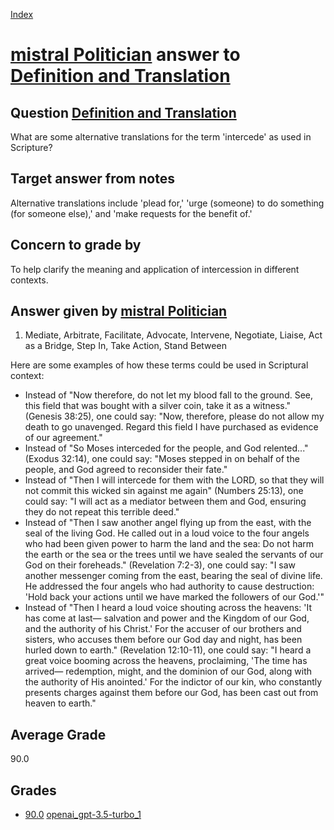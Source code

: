 
[Index](../../../index.md)
# [mistral Politician](../../answering_models/mistral_Politician.md) answer to [Definition and Translation](../../questions/Definition_and_Translation.md)

## Question [Definition and Translation](../../questions/Definition_and_Translation.md)
What are some alternative translations for the term 'intercede' as used in Scripture?

## Target answer from notes
Alternative translations include 'plead for,' 'urge (someone) to do something (for someone else),' and 'make requests for the benefit of.'

## Concern to grade by
To help clarify the meaning and application of intercession in different contexts.

## Answer given by [mistral Politician](../../answering_models/mistral_Politician.md)
1. Mediate, Arbitrate, Facilitate, Advocate, Intervene, Negotiate, Liaise, Act as a Bridge, Step In, Take Action, Stand Between

Here are some examples of how these terms could be used in Scriptural context:

* Instead of "Now therefore, do not let my blood fall to the ground. See, this field that was bought with a silver coin, take it as a witness." (Genesis 38:25), one could say: "Now, therefore, please do not allow my death to go unavenged. Regard this field I have purchased as evidence of our agreement."
* Instead of "So Moses interceded for the people, and God relented..." (Exodus 32:14), one could say: "Moses stepped in on behalf of the people, and God agreed to reconsider their fate."
* Instead of "Then I will intercede for them with the LORD, so that they will not commit this wicked sin against me again" (Numbers 25:13), one could say: "I will act as a mediator between them and God, ensuring they do not repeat this terrible deed."
* Instead of "Then I saw another angel flying up from the east, with the seal of the living God. He called out in a loud voice to the four angels who had been given power to harm the land and the sea: Do not harm the earth or the sea or the trees until we have sealed the servants of our God on their foreheads." (Revelation 7:2-3), one could say: "I saw another messenger coming from the east, bearing the seal of divine life. He addressed the four angels who had authority to cause destruction: 'Hold back your actions until we have marked the followers of our God.'"
* Instead of "Then I heard a loud voice shouting across the heavens: 'It has come at last— salvation and power and the Kingdom of our God, and the authority of his Christ.' For the accuser of our brothers and sisters, who accuses them before our God day and night, has been hurled down to earth." (Revelation 12:10-11), one could say: "I heard a great voice booming across the heavens, proclaiming, 'The time has arrived— redemption, might, and the dominion of our God, along with the authority of His anointed.' For the indictor of our kin, who constantly presents charges against them before our God, has been cast out from heaven to earth."

## Average Grade
90.0

## Grades
 * [90.0](./Definition_and_Translation_grades/openai_gpt-3.5-turbo_1.md) [openai_gpt-3.5-turbo_1](../../grading_models/openai_gpt-3.5-turbo_1.md)
